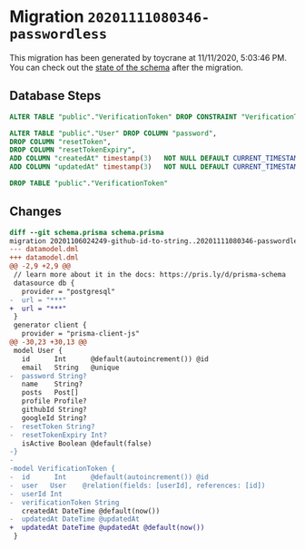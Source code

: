 # Migration `20201111080346-passwordless`

This migration has been generated by toycrane at 11/11/2020, 5:03:46 PM.
You can check out the [state of the schema](./schema.prisma) after the migration.

## Database Steps

```sql
ALTER TABLE "public"."VerificationToken" DROP CONSTRAINT "VerificationToken_userId_fkey"

ALTER TABLE "public"."User" DROP COLUMN "password",
DROP COLUMN "resetToken",
DROP COLUMN "resetTokenExpiry",
ADD COLUMN "createdAt" timestamp(3)   NOT NULL DEFAULT CURRENT_TIMESTAMP,
ADD COLUMN "updatedAt" timestamp(3)   NOT NULL DEFAULT CURRENT_TIMESTAMP

DROP TABLE "public"."VerificationToken"
```

## Changes

```diff
diff --git schema.prisma schema.prisma
migration 20201106024249-github-id-to-string..20201111080346-passwordless
--- datamodel.dml
+++ datamodel.dml
@@ -2,9 +2,9 @@
 // learn more about it in the docs: https://pris.ly/d/prisma-schema
 datasource db {
   provider = "postgresql"
-  url = "***"
+  url = "***"
 }
 generator client {
   provider = "prisma-client-js"
@@ -30,23 +30,13 @@
 model User {
   id      Int      @default(autoincrement()) @id
   email   String   @unique
-  password String?
   name    String?
   posts   Post[]
   profile Profile?
   githubId String?
   googleId String?
-  resetToken String?
-  resetTokenExpiry Int?
   isActive Boolean @default(false)
-}
-
-model VerificationToken {
-  id      Int      @default(autoincrement()) @id
-  user   User    @relation(fields: [userId], references: [id])
-  userId Int    
-  verificationToken String
   createdAt DateTime @default(now())
-  updatedAt DateTime @updatedAt
+  updatedAt DateTime @updatedAt @default(now())
 }
```


